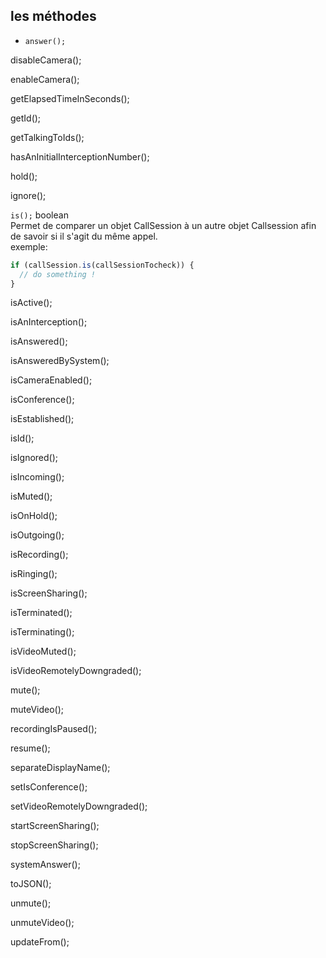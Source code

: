 ## les méthodes

- `answer(); `

disableCamera();

enableCamera();

getElapsedTimeInSeconds();

getId();

getTalkingToIds();

hasAnInitialInterceptionNumber();

hold();

ignore();

`is();` boolean  
Permet de comparer un objet CallSession à un autre objet Callsession afin de savoir si il s'agit du même appel.  
exemple:

```js
if (callSession.is(callSessionTocheck)) {
  // do something !
}
```

isActive();

isAnInterception();

isAnswered();

isAnsweredBySystem();

isCameraEnabled();

isConference();

isEstablished();

isId();

isIgnored();

isIncoming();

isMuted();

isOnHold();

isOutgoing();

isRecording();

isRinging();

isScreenSharing();

isTerminated();

isTerminating();

isVideoMuted();

isVideoRemotelyDowngraded();

mute();

muteVideo();

recordingIsPaused();

resume();

separateDisplayName();

setIsConference();

setVideoRemotelyDowngraded();

startScreenSharing();

stopScreenSharing();

systemAnswer();

toJSON();

unmute();

unmuteVideo();

updateFrom();